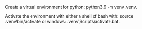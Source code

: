 Create a virtual environment for python: python3.9 -m venv .venv.

Activate the environment with either a shell of bash with: source .venv/bin/activate or windows: .venv\Scripts\activate.bat.

